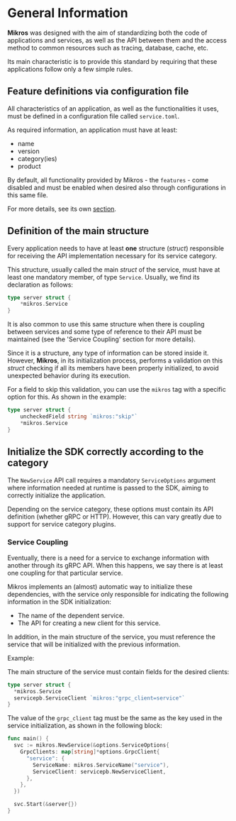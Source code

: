 # General Information

**Mikros** was designed with the aim of standardizing both the code of
applications and services, as well as the API between them and the access method to common resources
such as tracing, database, cache, etc.

Its main characteristic is to provide this standard by requiring that these
applications follow only a few simple rules.

## Feature definitions via configuration file

All characteristics of an application, as well as the functionalities it
uses, must be defined in a configuration file called `service.toml`.

As required information, an application must have at least:

* name
* version
* category(ies)
* product

By default, all functionality provided by Mikros - the `features` -
come disabled and must be enabled when desired also through
configurations in this same file.

For more details, see its own [section](/guides/service_toml.md).

## Definition of the main structure

Every application needs to have at least **one** structure (_struct_) responsible
for receiving the API implementation necessary for its service category.

This structure, usually called the main _struct_ of the service, must
have at least one mandatory member, of type `Service`. Usually, we find
its declaration as follows:

```go
type server struct {
	*mikros.Service
}
```

It is also common to use this same structure when there is coupling
between services and some type of reference to their API must be maintained
(see the 'Service Coupling' section for more details).

Since it is a structure, any type of information can be stored
inside it. However, **Mikros**, in its initialization process, performs
a validation on this _struct_ checking if all its members have been properly
initialized, to avoid unexpected behavior during its execution.

For a field to skip this validation, you can use the `mikros` tag
with a specific option for this. As shown in the example:

```go
type server struct {
	uncheckedField string `mikros:"skip"`
	*mikros.Service
}
```

## Initialize the SDK correctly according to the category

The `NewService` API call requires a mandatory `ServiceOptions` argument
where information needed at runtime is passed to the SDK,
aiming to correctly initialize the application.

Depending on the service category, these options must contain its API definition
(whether gRPC or HTTP). However, this can vary greatly due to support
for service category plugins.

### Service Coupling

Eventually, there is a need for a service to exchange information with
another through its gRPC API. When this happens, we say there is at least
one coupling for that particular service.

Mikros implements an (almost) automatic way to initialize these
dependencies, with the service only responsible for indicating the
following information in the SDK initialization:

* The name of the dependent service.
* The API for creating a new client for this service.

In addition, in the main structure of the service, you must reference the service that
will be initialized with the previous information.

Example:

The main structure of the service must contain fields for the desired clients:
```go
type server struct {
  *mikros.Service
  servicepb.ServiceClient `mikros:"grpc_client=service"`
}
```

The value of the `grpc_client` tag must be the same as the key used in the service initialization,
as shown in the following block:
```go
func main() {
  svc := mikros.NewService(&options.ServiceOptions{
    GrpcClients: map[string]*options.GrpcClient{
      "service": {
        ServiceName: mikros.ServiceName("service"),
        ServiceClient: servicepb.NewServiceClient,
      },
    },
  })

  svc.Start(&server{})
}
```
